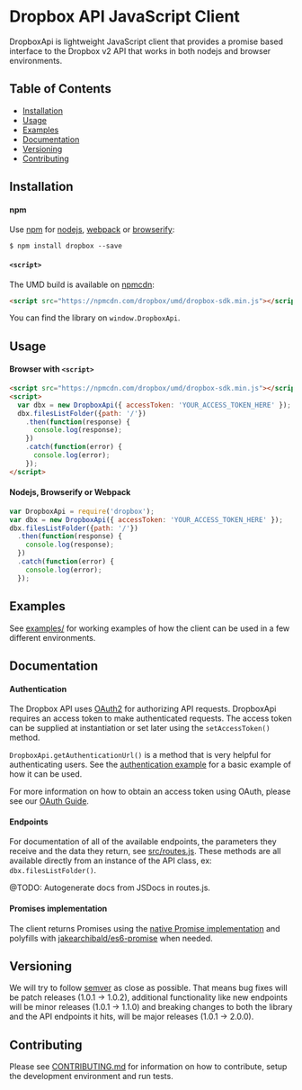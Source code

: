 # Dropbox API JavaScript Client

DropboxApi is lightweight JavaScript client that provides a promise based
interface to the Dropbox v2 API that works in both nodejs and browser
environments.

## Table of Contents

- [Installation](#installation)
- [Usage](#usage)
- [Examples](#examples)
- [Documentation](#documentation)
- [Versioning](#versioning)
- [Contributing](#contributing)

## Installation

#### npm

Use [npm](https://www.npmjs.com/) for [nodejs](https://nodejs.org/en/),
[webpack](https://github.com/webpack/webpack) or
[browserify](http://browserify.org/):

```console
$ npm install dropbox --save
```

#### `<script>`

The UMD build is available on [npmcdn](https://npmcdn.com/):

```html
<script src="https://npmcdn.com/dropbox/umd/dropbox-sdk.min.js"></script>
```

You can find the library on `window.DropboxApi`.

## Usage

#### Browser with `<script>`

```html
<script src="https://npmcdn.com/dropbox/umd/dropbox-sdk.min.js"></script>
<script>
  var dbx = new DropboxApi({ accessToken: 'YOUR_ACCESS_TOKEN_HERE' });
  dbx.filesListFolder({path: '/'})
    .then(function(response) {
      console.log(response);
    })
    .catch(function(error) {
      console.log(error);
    });
</script>
```

#### Nodejs, Browserify or Webpack

```javascript
var DropboxApi = require('dropbox');
var dbx = new DropboxApi({ accessToken: 'YOUR_ACCESS_TOKEN_HERE' });
dbx.filesListFolder({path: '/'})
  .then(function(response) {
    console.log(response);
  })
  .catch(function(error) {
    console.log(error);
  });
```

## Examples

See [examples/](examples/) for working examples of how the client can be
used in a few different environments.

## Documentation

#### Authentication

The Dropbox API uses [OAuth2](http://oauth.net/) for authorizing API
requests. DropboxApi requires an access token to make authenticated
requests. The access token can be supplied at instantiation or set later
using the `setAccessToken()` method.

`DropboxApi.getAuthenticationUrl()` is a method that is very helpful for
authenticating users. See the [authentication
example](examples/auth/index.html) for a basic example of how it can be
used.

For more information on how to obtain an access token using OAuth, please
see our [OAuth
Guide](https://www.dropbox.com/developers/reference/oauth-guide).

#### Endpoints

For documentation of all of the available endpoints, the parameters they
receive and the data they return, see [src/routes.js](src/routes.js).
These methods are all available directly from an instance of the API
class, ex: `dbx.filesListFolder()`.

@TODO: Autogenerate docs from JSDocs in routes.js.

#### Promises implementation

The client returns Promises using the [native Promise
implementation](https://developer.mozilla.org/en/docs/Web/JavaScript/Reference/Global_Objects/Promise)
and polyfills with
[jakearchibald/es6-promise](https://github.com/stefanpenner/es6-promise)
when needed.

## Versioning

We will try to follow [semver](http://semver.org/) as close as possible.
That means bug fixes will be patch releases (1.0.1 -> 1.0.2), additional
functionality like new endpoints will be minor releases (1.0.1 -> 1.1.0)
and breaking changes to both the library and the API endpoints it hits,
will be major releases (1.0.1 -> 2.0.0).

## Contributing

Please see [CONTRIBUTING.md](./CONTRIBUTING.md) for information on how to
contribute, setup the development environment and run tests.
